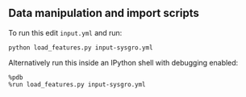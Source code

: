 Data manipulation and import scripts
------------------------------------

To run this edit `input.yml` and run:

    python load_features.py input-sysgro.yml

Alternatively run this inside an IPython shell with debugging enabled:

    %pdb
    %run load_features.py input-sysgro.yml
